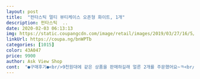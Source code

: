 ```yaml
---
layout: post 
title:  "펀타스틱 멀티 뷰티케이스 오픈형 화이트, 1개" 
description: 펀타스틱  ..
date: 2020-02-03 06:13:13 
img: https://static.coupangcdn.com/image/retail/images/2019/03/27/16/5/04b201ad-f5f9-41fc-bf0d-4dd938d85fbb.jpg 
linkUrl: https://coupa.ng/bnWPTb 
categories: [1015] 
color: 43A047 
price: 9900 
author: Ask View Shop 
cont:  "●구매후기●<br/>9천원대에 같은 상품을 판매하길래 얼른 2개를 주문했어요~ㅋ<br/>가격도 너무 착해 두개 구입해서 이렇게 저렇게 해봤네요<br/>검색하다가 구입하게 됐어요^^<br/>게 있지 않을까 싶어 검색해서 찾아냈어요~ㅎㅎ<br/>고민 마시구 구입해 보세요~활용도가 정말 좋아요<br/>굳이 화장품 아니여도 정리 하는데 좋을듯 합니다~~<br/>기존에 정리함을 3개를 썼다면.<br/>.<br/>이건 1개로 충분하더라구요~ㅎㅎ<br/>널 부러져 있던 화장대가 보기 싫어서<br/>두개겹쳐서 옆으로 길게 놓을수도 있고.<br/>.<br/><br/>딱 좋았습니다.<br/><br/>마감이나 내구성도 괜찮은 편이고 플라스틱 소재라서 서랍<br/>무엇보다 서랍이 아주 큼직한거 1개.<br/>작은거 2개 있고, 화장품 정리 트레이부분과 서랍부분이 분리가 돼서 화장품을 효율적으로 정리할 수 있었어요~^^<br/>보기싫은것들이 말끔해 졌어요<br/>사용 전 한번 닦아줬고 기초제품들 수납했어요^^ 서랍도<br/>상황에 맞게 자리배치도 할수 있고 겹겹이 쌓을수도 있고<br/>서랍도 큰서랍엔 생각보다 물건들이 많이 들어가드라구요<br/>서랍만 빼고 99% 만족해요~ㅎㅎ<br/>써도 되고 나란히 두고 쓸 수도 있어서 굿굿!!<br/>열고 닫을때 소리가 나긴하지만 너무 유용합니다~~<br/>위, 아래 칸이 분리되기 때문에 용도에 따라 2층으로 올려서<br/>음~큰 서랍부분이 좀 약간 삐걱 부자연스럽게 닫히긴 하지만 쓰는데<br/>이 상품 완전 쵝오!<br/>이것저것 비교해가며 고른 제품!<br/>이런걸 1석 2조라고 하는거겠죠?^^<br/>일딴 분리형 이라는게 제일 좋음<br/>작은서랍도 샘플 화장품 등등 잘 들어가서<br/>잘 여닫히고 세칸이라 용도별로 쓰기 좋습니다!!<br/>잘못 건드리면 우르르 다 넘어가고ㅋㅋㅋ정리하려고 정리대<br/>전 미리 사이즈를 다 재보고 구매한거라<br/>좋겠다하구 점찍어두고 구매하려구 했더니 품절이라서 쿠팡에서두 같은<br/>집에 기존 정리함을 치우고, 요걸로 바로 화장품을 정리해봤어요~<br/>첨에 10,500원 가격대만 보였는데.<br/>.<br/>좀 기다렸다가 사러 들어와보니 약<br/>카카오톡 쇼핑하기에서 톡딜로 뜬거보구선 요거 화장품정리함으로 넘<br/>크게 불편함은 없어서 잘 쓰고 있습니다~^^<br/>트레이부분에 화장품 정리하고 서랍 윗부분이 평평해서 그 위에두 화장품을 정리해둘 수 있어요~<br/>화장대 위에 이것저것 트레이 깔고 세워두니 너저분하고<br/>화장대를 깔끔하게!!!!<br/>화장품 정리하고나니 1개가 남아서 요건 딸내미가 탐내네요~ㅋㅋ<br/>" 
---
```

